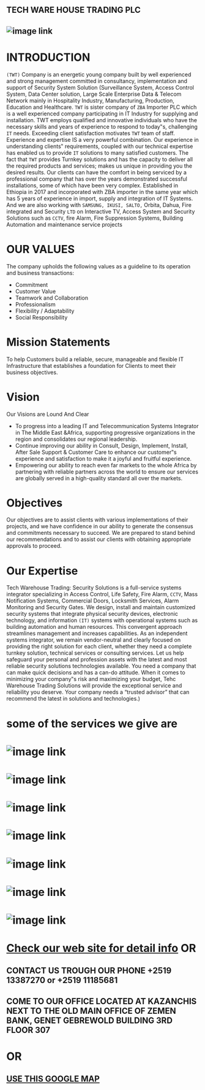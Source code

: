 ## TECH WARE HOUSE TRADING PLC

## ![image link](https://github.com/NatanMesele/Tech-Ware-House/blob/main/img/1.png)

# INTRODUCTION

`(TWT)` Company is an energetic young company built by well experienced and strong management committed in consultancy, implementation and support of Security System Solution (Surveillance System, Access Control System, Data Center solution, Large Scale Enterprise Data & Telecom Network mainly in Hospitality Industry, Manufacturing, Production, Education and Healthcare. `TWT` is sister company of `ZBA` Importer PLC which is a well experienced company participating in IT Industry for supplying and installation.
TWT employs qualified and innovative individuals who have the necessary skills and years of experience to respond to today‟s, challenging `IT` needs. Exceeding client satisfaction motivates `TWT` team of staff. Experience and expertise IS a very powerful combination. Our experience in understanding clients‟ requirements, coupled with our technical expertise has enabled us to provide `IT` solutions to many satisfied customers. The fact that `TWT` provides Turnkey solutions and has the capacity to deliver all the required products and services; makes us unique in providing you the desired results. Our clients can have the comfort in being serviced by a professional company that has over the years demonstrated successful installations, some of which have been very complex.
Established in Ethiopia in 2017 and incorporated with ZBA importer in the same year which has 5 years of experience in import, supply and integration of IT Systems. And we are also working with `SAMSUNG, IKUSI, SALTO,` Orbita, Dahua, Fire integrated and Security `LTD` on Interactive TV, Access System and Security Solutions such as `CCTV`, fire Alarm, Fire Suppression Systems, Building Automation and maintenance service projects

# OUR VALUES

The company upholds the following values as a guideline to its operation and business transactions:

- Commitment
- Customer Value
- Teamwork and Collaboration
- Professionalism
- Flexibility / Adaptability
- Social Responsibility

# Mission Statements

To help Customers build a reliable, secure, manageable and flexible IT Infrastructure that establishes a foundation for Clients to meet their business objectives.

# Vision

Our Visions are Lound And Clear

- To progress into a leading IT and Telecommunication Systems Integrator in The Middle East &Africa, supporting progressive organizations in the region and consolidates our regional leadership.
- Continue improving our ability in Consult, Design, Implement, Install, After Sale Support & Customer Care to enhance our customer‟s experience and satisfaction to make it a joyful and fruitful experience.
- Empowering our ability to reach even far markets to the whole Africa by partnering with reliable partners across the world to ensure our services are globally served in a high-quality standard all over the markets.

# Objectives

Our objectives are to assist clients with various implementations of their projects, and we have confidence in our ability to generate the consensus and commitments necessary to succeed. We are prepared to stand behind our recommendations and to assist our clients with obtaining appropriate approvals to proceed.

# Our Expertise

Tech Warehouse Trading: Security Solutions is a full-service systems integrator specializing in Access Control, Life Safety, Fire Alarm, `CCTV`, Mass Notification Systems, Commercial Doors, Locksmith Services, Alarm Monitoring and Security Gates. We design, install and maintain customized security systems that integrate physical security devices, electronic technology, and information `(IT)` systems with operational systems such as building automation and human resources. This convergent approach streamlines management and increases capabilities. As an independent systems integrator, we remain vendor-neutral and clearly focused on providing the right solution for each client, whether they need a complete turnkey solution, technical services or consulting services. Let us help safeguard your personal and profession assets with the latest and most reliable security solutions technologies available. You need a company that can make quick decisions and has a can-do attitude. When it comes to minimizing your company‟s risk and maximizing your budget, Tehc Warehouse Trading Solutions will provide the exceptional service and reliability you deserve. Your company needs a “trusted advisor” that can recommend the latest in solutions and technologies.)

# some of the services we give are

# ![image link](https://github.com/NatanMesele/Tech-Ware-House/blob/main/img/3.png)

# ![image link](https://github.com/NatanMesele/Tech-Ware-House/blob/main/img/4.png)

# ![image link](https://github.com/NatanMesele/Tech-Ware-House/blob/main/img/5.png)

# ![image link](https://github.com/NatanMesele/Tech-Ware-House/blob/main/img/6.png)

# ![image link](https://github.com/NatanMesele/Tech-Ware-House/blob/main/img/7.png)

# ![image link](https://github.com/NatanMesele/Tech-Ware-House/blob/main/img/8.png)

# ![image link](https://github.com/NatanMesele/Tech-Ware-House/blob/main/img/9.png)

# [Check our web site for detail info](https://github.com/NatanMesele/Tech-Ware-House) OR

## CONTACT US TROUGH OUR PHONE +2519 13387270 or +2519 11185681

## COME TO OUR OFFICE LOCATED AT KAZANCHIS NEXT TO THE OLD MAIN OFFICE OF ZEMEN BANK, GENET GEBREWOLD BUILDING 3RD FLOOR 307

# OR

## [USE THIS GOOGLE MAP](https://goo.gl/maps/i5BFyFKUpi6V17bYA)
